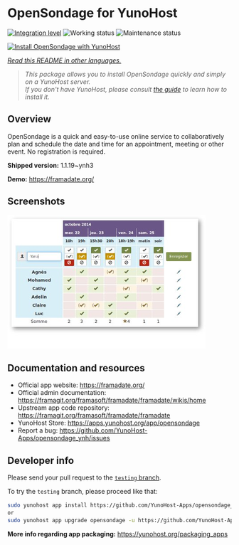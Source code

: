 <!--
N.B.: This README was automatically generated by <https://github.com/YunoHost/apps/tree/master/tools/readme_generator>
It shall NOT be edited by hand.
-->

# OpenSondage for YunoHost

[![Integration level](https://dash.yunohost.org/integration/opensondage.svg)](https://ci-apps.yunohost.org/ci/apps/opensondage/) ![Working status](https://ci-apps.yunohost.org/ci/badges/opensondage.status.svg) ![Maintenance status](https://ci-apps.yunohost.org/ci/badges/opensondage.maintain.svg)

[![Install OpenSondage with YunoHost](https://install-app.yunohost.org/install-with-yunohost.svg)](https://install-app.yunohost.org/?app=opensondage)

*[Read this README in other languages.](./ALL_README.md)*

> *This package allows you to install OpenSondage quickly and simply on a YunoHost server.*  
> *If you don't have YunoHost, please consult [the guide](https://yunohost.org/install) to learn how to install it.*

## Overview

OpenSondage is a quick and easy-to-use online service to collaboratively plan and schedule the date and time for an appointment, meeting or other event. No registration is required.


**Shipped version:** 1.1.19~ynh3

**Demo:** <https://framadate.org/>

## Screenshots

![Screenshot of OpenSondage](./doc/screenshots/screenshots.jpg)

## Documentation and resources

- Official app website: <https://framadate.org/>
- Official admin documentation: <https://framagit.org/framasoft/framadate/framadate/wikis/home>
- Upstream app code repository: <https://framagit.org/framasoft/framadate/framadate>
- YunoHost Store: <https://apps.yunohost.org/app/opensondage>
- Report a bug: <https://github.com/YunoHost-Apps/opensondage_ynh/issues>

## Developer info

Please send your pull request to the [`testing` branch](https://github.com/YunoHost-Apps/opensondage_ynh/tree/testing).

To try the `testing` branch, please proceed like that:

```bash
sudo yunohost app install https://github.com/YunoHost-Apps/opensondage_ynh/tree/testing --debug
or
sudo yunohost app upgrade opensondage -u https://github.com/YunoHost-Apps/opensondage_ynh/tree/testing --debug
```

**More info regarding app packaging:** <https://yunohost.org/packaging_apps>
